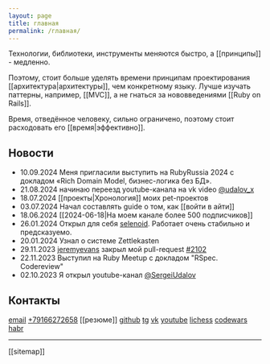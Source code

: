 ```yaml
---
layout: page
title: главная
permalink: /главная/
---
```

Технологии, библиотеки, инструменты меняются быстро, а [[принципы]] - медленно.


Поэтому, стоит больше уделять времени принципам проектирования [[архитектура|архитектуры]], чем конкретному языку. Лучше изучать паттерны, например, [[MVC]], а не гнаться за нововведениями [[Ruby on Rails]]. 

Время, отведённое человеку, сильно ограничено, поэтому стоит расходовать его [[время|эффективно]]. 

## Новости
* 10.09.2024 Меня пригласили выступить на RubyRussia 2024 с докладом «Rich Domain Model, бизнес-логика без БД».
* 21.08.2024 начинаю переезд youtube-канала на vk video [@udalov_x](https://vk.com/video/@udalov_x)
* 18.07.2024 [[проекты|Хронология]] моих pet-проектов
* 03.07.2024 Начал составлять guide о том, как [[войти в айти]]
* 18.06.2024 [[2024-06-18|На моем канале более 500 подписчиков]]
* 26.01.2024 Открыл для себя [selenoid](https://github.com/aerokube/selenoid). Работает очень стабильно и предсказуемо.
* 20.01.2024 Узнал о системе Zettlekasten
* 29.11.2023 [jeremyevans](https://github.com/jeremyevans) закрыл мой pull-request [#2102](https://github.com/jeremyevans/sequel/pull/2102)
* 22.11.2023 Выступил на Ruby Meetup с докладом "RSpec. Codereview"
* 02.10.2023 Я открыл youtube-канал [@SergeiUdalov](https://www.youtube.com/@SergeiUdalov)


## Контакты
[email](mailto:udalov.x@mail.ru) 
 <a href="tel://+79166272658">+79166272658</a> 
 [[резюме]]
 [github](https://github.com/sergio-fry)
 [tg](https://t.me/SergeiUdalov)
 [vk](https://vk.com/sergeiudalov)
 [youtube](https://www.youtube.com/@SergeiUdalov)
 [lichess](https://lichess.org/@/SergeiUdalov)
 [codewars](https://www.codewars.com/users/sergio-fry)
 [habr](https://habr.com/ru/users/SergeiUdalov/)

------

[[sitemap]]
